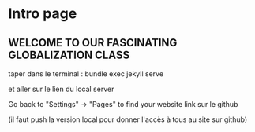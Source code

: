 # Intro page

## WELCOME TO OUR FASCINATING GLOBALIZATION CLASS

taper dans le terminal : bundle exec jekyll serve

et aller sur le lien du local server

Go back to "Settings" -> "Pages" to find your website link sur le github

(il faut push la version local pour donner l'accès à tous au site sur github)
